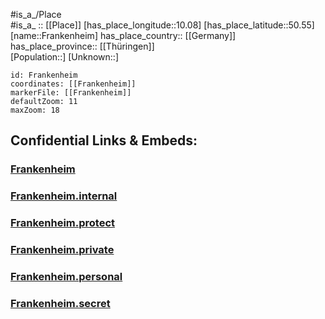 ﻿---
location: [50.55,10.08] 
mapzoom: [7,12] 
mapmarker: city 
type: City
tags:
- geo/City


SpocWebEntityId: 30228
isDeleted: false
confidential: public

---
#is_a_/Place  
#is_a_ :: [[Place]] 
[has_place_longitude::10.08] 
[has_place_latitude::50.55] 
[name::Frankenheim] 
has_place_country:: [[Germany]]  
has_place_province:: [[Thüringen]]  
[Population::] 
[Unknown::] 


```leaflet
id: Frankenheim
coordinates: [[Frankenheim]] 
markerFile: [[Frankenheim]] 
defaultZoom: 11 
maxZoom: 18
```


## Confidential Links & Embeds: 

### [Frankenheim](/_public/Earth/Continent/Europe/Europe~Central/Germany/Germany~East/Thüringen/counties~TH/Schmalkalden-Meiningen/cities~Schmalkalden/Hohe_Rhön/City/Frankenheim.md) 

### [Frankenheim.internal](/_internal/Earth/Continent/Europe/Europe~Central/Germany/Germany~East/Thüringen/counties~TH/Schmalkalden-Meiningen/cities~Schmalkalden/Hohe_Rhön/City/Frankenheim.internal.md) 

### [Frankenheim.protect](/_protect/Earth/Continent/Europe/Europe~Central/Germany/Germany~East/Thüringen/counties~TH/Schmalkalden-Meiningen/cities~Schmalkalden/Hohe_Rhön/City/Frankenheim.protect.md) 

### [Frankenheim.private](/_private/Earth/Continent/Europe/Europe~Central/Germany/Germany~East/Thüringen/counties~TH/Schmalkalden-Meiningen/cities~Schmalkalden/Hohe_Rhön/City/Frankenheim.private.md) 

### [Frankenheim.personal](/_personal/Earth/Continent/Europe/Europe~Central/Germany/Germany~East/Thüringen/counties~TH/Schmalkalden-Meiningen/cities~Schmalkalden/Hohe_Rhön/City/Frankenheim.personal.md) 

### [Frankenheim.secret](/_secret/Earth/Continent/Europe/Europe~Central/Germany/Germany~East/Thüringen/counties~TH/Schmalkalden-Meiningen/cities~Schmalkalden/Hohe_Rhön/City/Frankenheim.secret.md) 
